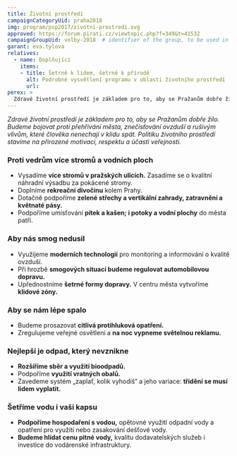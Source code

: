 ```yaml
---
title: Životní prostředí
campaignCategoryUid: praha2018
img: program/psp2017/zivotni-prostredi.svg
approved: https://forum.pirati.cz/viewtopic.php?f=349&t=41532
campaignGroupUid: volby-2018  # identifier of the group, to be used in program point
garant: eva.tylova
relatives:
  - name: Doplňující
    items:
    - title: Šetrně k lidem, šetrně k přírodě
      alt: Podrobné vysvětlení programu v oblasti životního prostředí
      url: 
perex: >
  Zdravé životní prostředí je základem pro to, aby se Pražanům dobře žilo. Budeme bojovat proti přehřívání města, znečisťování ovzduší a rušivým vlivům, které člověka nenechají v klidu spát. Politiku životního prostředí stavíme na přirozené motivaci, respektu a účasti veřejnosti.
---
```


*Zdravé životní prostředí je základem pro to, aby se Pražanům dobře žilo. Budeme
bojovat proti přehřívání města, znečisťování ovzduší a rušivým vlivům, které člověka
nenechají v klidu spát. Politiku životního prostředí stavíme na přirozené motivaci,
respektu a účasti veřejnosti.*

### Proti vedrům více stromů a vodních ploch

* Vysadíme **více stromů v pražských ulicích.** Zasadíme se o kvalitní náhradní
výsadbu za pokácené stromy.
* Doplníme **rekreační divočinu** ​kolem Prahy.
* Dotačně podpoříme **zelené střechy a vertikální zahrady, zatravnění a květnaté pásy​.**
* Podpoříme umísťování **pítek a kašen; i potoky a vodní plochy** ​do města patří.

### Aby nás smog nedusil

* Využijeme **moderních technologií**​ pro monitoring a informování o kvalitě ovzduší.
* Při hrozbě **smogových situací budeme regulovat automobilovou dopravu​.**
* Upřednostníme **šetrné formy dopravy.** ​V centru města vytvoříme **klidové zóny​.**

### Aby se nám lépe spalo

* Budeme prosazovat **citlivá protihluková opatření.**
* Zregulujeme veřejné osvětlení a **na noc vypneme světelnou reklamu.**

### Nejlepší je odpad, který nevznikne

* **Rozšíříme sběr a využití bioodpadů.**
* Podpoříme **využití vratných obalů​.**
* Zavedeme systém „zaplať, kolik vyhodíš“ a jeho variace: **třídění se musí lidem vyplatit​.**

### Šetříme vodu i vaši kapsu

* **Podpoříme hospodaření s vodou​,** opětovné využití odpadní vody a opatření pro
využití nebo zasakování dešťové vody.
* **Budeme hlídat cenu pitné vody,** ​kvalitu dodavatelských služeb i investice do
vodárenské infrastruktury.

